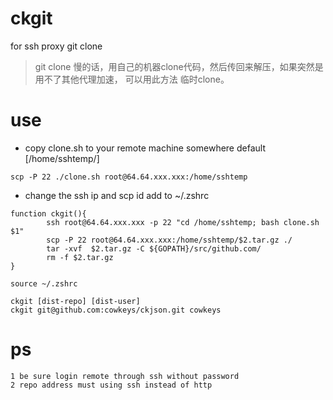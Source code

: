 # ckgit
for ssh proxy git clone

> git clone 慢的话，用自己的机器clone代码，然后传回来解压，如果突然是用不了其他代理加速，
可以用此方法 临时clone。

# use
- copy clone.sh to your remote machine somewhere default [/home/sshtemp/]
```
scp -P 22 ./clone.sh root@64.64.xxx.xxx:/home/sshtemp
```
- change the ssh ip and scp id
add to ~/.zshrc
```
function ckgit(){
        ssh root@64.64.xxx.xxx -p 22 "cd /home/sshtemp; bash clone.sh $1"
        scp -P 22 root@64.64.xxx.xxx:/home/sshtemp/$2.tar.gz ./
        tar -xvf  $2.tar.gz -C ${GOPATH}/src/github.com/
        rm -f $2.tar.gz
}
```
```
source ~/.zshrc
```
```
ckgit [dist-repo] [dist-user]
ckgit git@github.com:cowkeys/ckjson.git cowkeys
```
# ps
```
1 be sure login remote through ssh without password
2 repo address must using ssh instead of http
```
